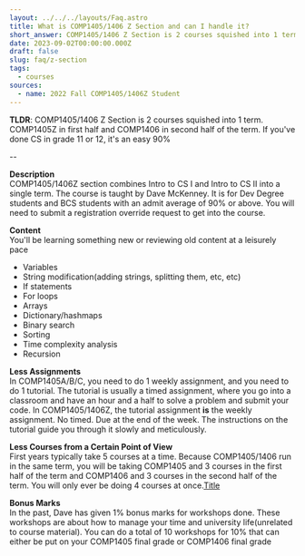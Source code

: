 ```yaml
---
layout: ../../../layouts/Faq.astro
title: What is COMP1405/1406 Z Section and can I handle it?
short_answer: COMP1405/1406 Z Section is 2 courses squished into 1 term. COMP1405Z in first half and COMP1406 in second half of the term. If you've done CS in grade 11 or 12, it's an easy 90%
date: 2023-09-02T00:00:00.000Z
draft: false
slug: faq/z-section
tags:
  - courses
sources:
  - name: 2022 Fall COMP1405/1406Z Student
---
```


**TLDR**: COMP1405/1406 Z Section is 2 courses squished into 1 term. COMP1405Z in first half and COMP1406 in second half of the term. If you've done CS in grade 11 or 12, it's an easy 90%

--

**Description**\
COMP1405/1406Z section combines Intro to CS I and Intro to CS II into a single term. The course is taught by Dave McKenney. It is for Dev Degree students and BCS students with an admit average of 90% or above. You will need to submit a registration override request to get into the course.

**Content**\
You'll be learning something new or reviewing old content at a leisurely pace

- Variables
- String modification(adding strings, splitting them, etc, etc)
- If statements
- For loops
- Arrays
- Dictionary/hashmaps
- Binary search
- Sorting
- Time complexity analysis
- Recursion

**Less Assignments**\
In COMP1405A/B/C, you need to do 1 weekly assignment, and you need to do 1 tutorial. The tutorial is usually a timed assignment, where you go into a classroom and have an hour and a half to solve a problem and submit your code. In COMP1405/1406Z, the tutorial assignment **is** the weekly assignment. No timed. Due at the end of the week. The instructions on the tutorial guide you through it slowly and meticulously.

**Less Courses from a Certain Point of View**\
First years typically take 5 courses at a time. Because COMP1405/1406 run in the same term, you will be taking COMP1405 and 3 courses in the first half of the term and COMP1406 and 3 courses in the second half of the term. You will only ever be doing 4 courses at once.[Title](can-i-handle-z-section.md)

**Bonus Marks**\
In the past, Dave has given 1% bonus marks for workshops done. These workshops are about how to manage your time and university life(unrelated to course material). You can do a total of 10 workshops for 10% that can either be put on your COMP1405 final grade or COMP1406 final grade
